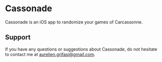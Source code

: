 # Cassonade

Cassonade is an iOS app to randomize your games of Carcassonne.

## Support
If you have any questions or suggestions about Cassonade, do not hesitate to contact me at aurelien.grifasi@gmail.com.

